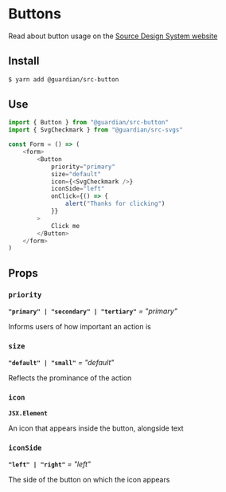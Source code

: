 # Buttons

Read about button usage on the [Source Design System website](https://zeroheight.com/2a1e5182b/p/435225)

## Install

```sh
$ yarn add @guardian/src-button
```

## Use

```js
import { Button } from "@guardian/src-button"
import { SvgCheckmark } from "@guardian/src-svgs"

const Form = () => (
    <form>
        <Button
            priority="primary"
            size="default"
            icon={<SvgCheckmark />}
            iconSide="left"
            onClick={() => {
                alert("Thanks for clicking")
            }}
        >
            Click me
        </Button>
    </form>
)
```

## Props

### `priority`

**`"primary" | "secondary" | "tertiary"`** _= "primary"_

Informs users of how important an action is

### `size`

**`"default" | "small"`** _= "default"_

Reflects the prominance of the action

### `icon`

**`JSX.Element`**

An icon that appears inside the button, alongside text

### `iconSide`

**`"left" | "right"`** _= "left"_

The side of the button on which the icon appears
